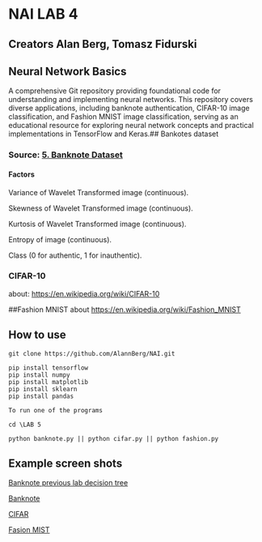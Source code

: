 # NAI LAB 4
## Creators Alan Berg, Tomasz Fidurski
## Neural Network Basics
A comprehensive Git repository providing foundational code for understanding and implementing neural networks. This repository covers diverse applications, including banknote authentication, CIFAR-10 image classification, and Fashion MNIST image classification, serving as an educational resource for exploring neural network concepts and practical implementations in TensorFlow and Keras.## Bankotes dataset
### Source: [5. Banknote Dataset](https://machinelearningmastery.com/standard-machine-learning-datasets/)
#### Factors 
Variance of Wavelet Transformed image (continuous).

Skewness of Wavelet Transformed image (continuous).

Kurtosis of Wavelet Transformed image (continuous).

Entropy of image (continuous).

Class (0 for authentic, 1 for inauthentic).

### CIFAR-10
about: https://en.wikipedia.org/wiki/CIFAR-10

##Fashion MNIST
about https://en.wikipedia.org/wiki/Fashion_MNIST

## How to use 
    git clone https://github.com/AlannBerg/NAI.git

	pip install tensorflow
	pip install numpy 
	pip install matplotlib 
	pip install sklearn 
	pip install pandas

	To run one of the programs 
    
    cd \LAB 5

    python banknote.py || python cifar.py || python fashion.py
    
## Example screen shots

[Banknote previous lab decision tree](screenshots/banknote%20decision%20tree.png)

[Banknote](screenshots/Banknote_scr.png)

[CIFAR](screenshots/cifar_scr.png)

[Fasion MIST](screenshots/fasion_scr.png)
